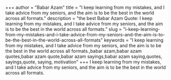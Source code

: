 +++
author = "Babar Azam"
title = "I keep learning from my mistakes, and I take advice from my seniors, and the aim is to be the best in the world across all formats."
description = "the best Babar Azam Quote: I keep learning from my mistakes, and I take advice from my seniors, and the aim is to be the best in the world across all formats."
slug = "i-keep-learning-from-my-mistakes-and-i-take-advice-from-my-seniors-and-the-aim-is-to-be-the-best-in-the-world-across-all-formats"
keywords = "I keep learning from my mistakes, and I take advice from my seniors, and the aim is to be the best in the world across all formats.,babar azam,babar azam quotes,babar azam quote,babar azam sayings,babar azam saying,quotes, sayings,quote, saying, motivation"
+++
I keep learning from my mistakes, and I take advice from my seniors, and the aim is to be the best in the world across all formats.
